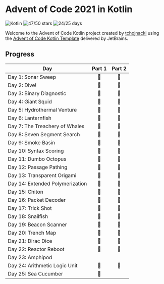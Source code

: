 # Advent of Code 2021 in Kotlin
![Kotlin](https://img.shields.io/badge/Kotlin-grey?logo=Kotlin)
![47/50 stars](https://img.shields.io/badge/🌟%20stars-47/50-orange)
![24/25 days](https://img.shields.io/badge/📅%20days-24/25-blue)

Welcome to the Advent of Code Kotlin project created by [tchojnacki][github] using the
[Advent of Code Kotlin Template][template] delivered by JetBrains.

## Progress

| Day                             | Part 1 | Part 2 |
|---------------------------------|:------:|:------:|
| Day 1: Sonar Sweep              |   🌟   |   🌟   |
| Day 2: Dive!                    |   🌟   |   🌟   |
| Day 3: Binary Diagnostic        |   🌟   |   🌟   |
| Day 4: Giant Squid              |   🌟   |   🌟   |
| Day 5: Hydrothermal Venture     |   🌟   |   🌟   |
| Day 6: Lanternfish              |   🌟   |   🌟   |
| Day 7: The Treachery of Whales  |   🌟   |   🌟   |
| Day 8: Seven Segment Search     |   🌟   |   🌟   |
| Day 9: Smoke Basin              |   🌟   |   🌟   |
| Day 10: Syntax Scoring          |   🌟   |   🌟   |
| Day 11: Dumbo Octopus           |   🌟   |   🌟   |
| Day 12: Passage Pathing         |   🌟   |   🌟   |
| Day 13: Transparent Origami     |   🌟   |   🌟   |
| Day 14: Extended Polymerization |   🌟   |   🌟   |
| Day 15: Chiton                  |   🌟   |   🌟   |
| Day 16: Packet Decoder          |   🌟   |   🌟   |
| Day 17: Trick Shot              |   🌟   |   🌟   |
| Day 18: Snailfish               |   🌟   |   🌟   |
| Day 19: Beacon Scanner          |   🌟   |   🌟   |
| Day 20: Trench Map              |   🌟   |   🌟   |
| Day 21: Dirac Dice              |   🌟   |   🌟   |
| Day 22: Reactor Reboot          |   🌟   |   🌟   |
| Day 23: Amphipod                |        |        |
| Day 24: Arithmetic Logic Unit   |   🌟   |   🌟   |
| Day 25: Sea Cucumber            |   🌟   |        |

[aoc]: https://adventofcode.com

[github]: https://github.com/tchojnacki

[template]: https://github.com/kotlin-hands-on/advent-of-code-kotlin-template
